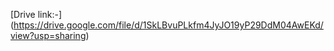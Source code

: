 [Drive link:-] (https://drive.google.com/file/d/1SkLBvuPLkfm4JyJO19yP29DdM04AwEKd/view?usp=sharing)

